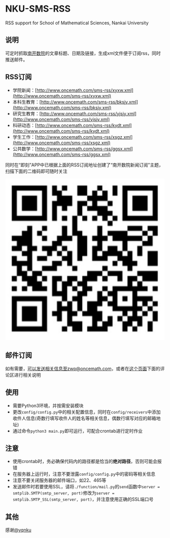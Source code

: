 # NKU-SMS-RSS
RSS support for School of Mathematical Sciences, Nankai University

## 说明
可定时抓取[南开数院](http://sms.nankai.edu.cn)的文章标题、日期及链接，生成xml文件便于订阅rss，同时推送邮件。

## RSS订阅
 - 学院新闻：[http://www.oncemath.com/sms-rss/xyxw.xml](http://www.oncemath.com/sms-rss/xyxw.xml)
 - 本科生教育：[http://www.oncemath.com/sms-rss/bksjy.xml](http://www.oncemath.com/sms-rss/bksjy.xml)
 - 研究生教育：[http://www.oncemath.com/sms-rss/yjsjy.xml](http://www.oncemath.com/sms-rss/yjsjy.xml)
 - 科研动态：[http://www.oncemath.com/sms-rss/kydt.xml](http://www.oncemath.com/sms-rss/kydt.xml)
 - 学生工作：[http://www.oncemath.com/sms-rss/xsgz.xml](http://www.oncemath.com/sms-rss/xsgz.xml)
 - 公共数学：[http://www.oncemath.com/sms-rss/ggsx.xml](http://www.oncemath.com/sms-rss/ggsx.xml)
 
同时在“即刻”APP中已根据上面的RSS订阅地址创建了“南开数院新闻订阅”主题，扫描下面的二维码即可随时关注

![subscribe](Jike_QR.jpg)

## 邮件订阅
如有需要，可以发送相关信息至zwp@oncemath.com，或者在[这个页面](http://www.oncemath.com/nku-sms-rss.html)下面的评论区进行相关说明

## 使用
 - 需要Python3环境，并按需安装模块
 - 更改`config/config.py`中的相关配置信息，同时在`config/receivers`中添加收件人信息(奇数行填写收件人的姓名等相关信息，偶数行填写对应的邮箱地址)
 - 通过命令`python3 main.py`即可运行，可配合crontab进行定时作业
 
## 注意
 - 使用crontab时，务必确保代码内的路径都是恰当的**绝对路径**，否则可能会报错
 - 在服务器上运行时，注意不要泄露`config/config.py`中的密码等相关信息
 - 注意不要关闭服务器的邮件端口，如22、465等
 - 发送邮件时若要使用SSL，请将`./function/mail.py`的`send`函数中`server = smtplib.SMTP(smtp_server, port)`修改为`server = smtplib.SMTP_SSL(smtp_server, port)`，并注意使用正确的SSL端口号
 
## 其他
感谢[@yqnku](http://www.quicy.cn)
